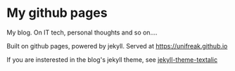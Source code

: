 # My github pages

My blog. On IT tech, personal thoughts and so on....

Built on github pages, powered by jekyll.
Served at <https://unifreak.github.io>

If you are insterested in the blog's jekyll theme, see [jekyll-theme-textalic]('https://github.com/UniFreak/jekyll-theme-textalic')
